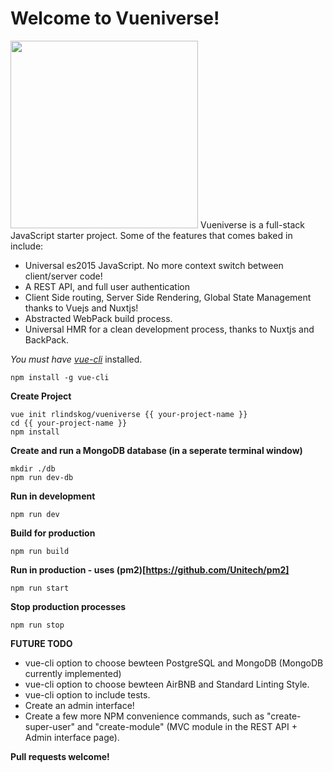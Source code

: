 Welcome to Vueniverse!
===================
<img height="300px" src="https://cdn.rawgit.com/rlindskog/vueniverse/master/template/src/client/assets/img/vueniverse_logo.svg"/>
Vueniverse is a full-stack JavaScript starter project. Some of the features that comes baked in include:

 - Universal es2015 JavaScript.  No more context switch between client/server code!
 - A REST API, and full user authentication
 - Client Side routing, Server Side Rendering, Global State Management thanks to Vuejs and Nuxtjs!
 - Abstracted WebPack build process.
 - Universal HMR for a clean development process, thanks to Nuxtjs and BackPack.

*You must have [vue-cli](https://github.com/vuejs/vue-cli)* installed.

    npm install -g vue-cli

**Create Project**

    vue init rlindskog/vueniverse {{ your-project-name }}
    cd {{ your-project-name }}
    npm install

**Create and run a MongoDB database (in a seperate terminal window)**

    mkdir ./db
    npm run dev-db

**Run in development**

    npm run dev

**Build for production**

    npm run build

**Run in production - uses (pm2)[https://github.com/Unitech/pm2]**

    npm run start

**Stop production processes**

    npm run stop

**FUTURE TODO**
 - vue-cli option to choose bewteen PostgreSQL and MongoDB (MongoDB currently implemented)
 - vue-cli option to choose bewteen AirBNB and Standard Linting Style.
 - vue-cli option to include tests.
 - Create an admin interface!
 - Create a few more NPM convenience commands, such as "create-super-user" and "create-module" (MVC module in the REST API + Admin interface page).
 
**Pull requests welcome!**
